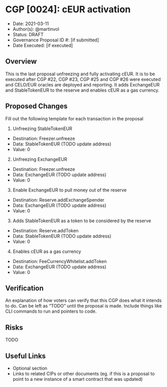 # CGP [0024]: cEUR activation

- Date: 2021-03-11
- Author(s): @martinvol
- Status: DRAFT
- Governance Proposal ID #: [if submitted]
- Date Executed: [if executed]

## Overview

This is the last proposal unfreezing and fully activating cEUR. It is to be executed after CGP #22, CGP #23, CGP #25 and CGP #26 were executed and CELO/EUR oracles are deployed and reporting. It adds ExchangeEUR and StableTokenEUR to the reserve and enables cEUR as a gas currency.

## Proposed Changes


Fill out the following template for each transaction in the proposal

1. Unfreezing StableTokenEUR
  - Destination: Freezer.unfreeze
  - Data: StableTokenEUR (TODO update address)
  - Value: 0
2. Unfreezing ExchangeEUR
  - Destination: Freezer.unfreeze
  - Data: ExchangeEUR (TODO update address)
  - Value: 0
3. Enable ExchangeEUR to pull money out of the reserve
  - Destination: Reserve.addExchangeSpender
  - Data: ExchangeEUR (TODO update address)
  - Value: 0
3. Adds StableTokenEUR as a token to be considered by the reserve
  - Destination: Reserve.addToken
  - Data: StableTokenEUR (TODO update address)
  - Value: 0
4. Enables cEUR as a gas currency
  - Destination: FeeCurrencyWhitelist.addToken
  - Data: ExchangeEUR (TODO update address)
  - Value: 0

## Verification

An explanation of how voters can verify that this CGP does what it intends to do. Can be left as “TODO” until the proposal is made. Include things like CLI commands to run and pointers to code.

## Risks

TODO

## Useful Links

* Optional section
* Links to related CIPs or other documents (eg. if this is a proposal to point to a new instance of a smart contract that was updated)
